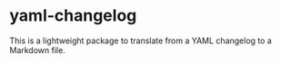 # yaml-changelog

This is a lightweight package to translate from a YAML changelog to a Markdown file.
